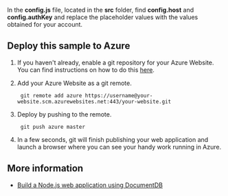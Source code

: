 
In the **config.js** file, located in the **src** folder, find **config.host** and **config.authKey** and replace the placeholder values with the values obtained for your account.

## Deploy this sample to Azure

1. If you haven't already, enable a git repository for your Azure Website. You can find instructions on how to do this [here](https://azure.microsoft.com/en-us/documentation/articles/web-sites-publish-source-control-git/#step4).

2. Add your Azure Website as a git remote.

		git remote add azure https://username@your-website.scm.azurewebsites.net:443/your-website.git

3. Deploy by pushing to the remote.

		git push azure master

4. In a few seconds, git will finish publishing your web application and launch a browser where you can see your handy work running in Azure.

## More information

- [Build a Node.js web application using DocumentDB](https://azure.microsoft.com/en-us/documentation/articles/documentdb-nodejs-application/)